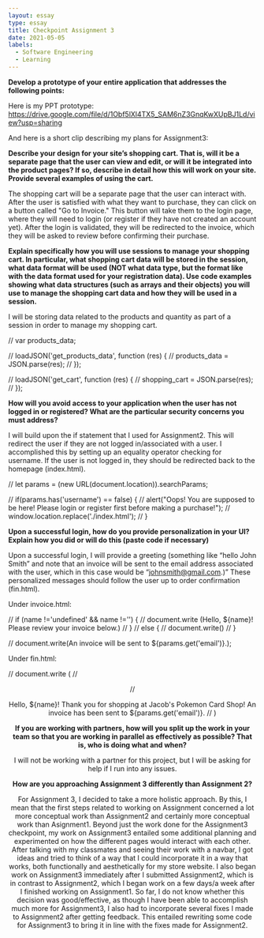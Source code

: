 ```yaml
---
layout: essay
type: essay
title: Checkpoint Assignment 3
date: 2021-05-05
labels:
  - Software Engineering
  - Learning
---
```


**Develop a prototype of your entire application that addresses the following points:**

Here is my PPT prototype: https://drive.google.com/file/d/1Obf5lXl4TX5_SAM6nZ3GnqKwXUpBJ1Ld/view?usp=sharing

And here is a short clip describing my plans for Assignment3:

**Describe your design for your site’s shopping cart. That is, will it be a separate page that the user can view and edit, or will it be integrated into the product pages? If so, describe in detail how this will work on your site. Provide several examples of using the cart.**

The shopping cart will be a separate page that the user can interact with. After the user is satisfied with what they want to purchase, they can click on a button called "Go to Invoice." This button will take them to the login page, where they will need to login (or register if they have not created an account yet). After the login is validated, they will be redirected to the invoice, which they will be asked to review before confirming their purchase.

**Explain specifically how you will use sessions to manage your shopping cart. In particular, what shopping cart data will be stored in the session, what data format will be used (NOT what data type, but the format like with the data format used for your registration data). Use code examples showing what data structures (such as arrays and their objects) you will use to manage the shopping cart data and how they will be used in a session.**

I will be storing data related to the products and quantity as part of a session in order to manage my shopping cart.

//  var products_data;

//  loadJSON('get_products_data', function (res) {
//      products_data = JSON.parse(res);
//  });

//  loadJSON('get_cart', function (res) {
//      shopping_cart = JSON.parse(res);
//  });

**How will you avoid access to your application when the user has not logged in or registered? What are the particular security concerns you must address?**

I will build upon the if statement that I used for Assignment2. This will redirect the user if they are not logged in/associated with a user. I accomplished this by setting up an equality operator checking for username. If the user is not logged in, they should be redirected back to the homepage (index.html).

//  let params = (new URL(document.location)).searchParams;

//  if(params.has('username') == false) {
//      alert("Oops! You are supposed to be here! Please login or register first before making a purchase!");
//      window.location.replace('./index.html');
//  }

**Upon a successful login, how do you provide personalization in your UI? Explain how you did or will do this (paste code if necessary)**

Upon a successful login, I will provide a greeting (something like “hello John Smith” and note that an invoice will be sent to the email address associated with the user, which in this case would be “johnsmith@gmail.com.)” These personalized messages should follow the user up to order confirmation (fin.html).

Under invoice.html:

//    if (name !='undefined' && name !='') {
//        document.write (Hello, ${name}! Please review your invoice below.)
//    }
//    else {
//      document.write()
//    }

//    document.write(An invoice will be sent to ${params.get('email')}.);

Under fin.html:

//    document.write (
//        <center>
//        <p>Hello, ${name}! Thank you for shopping at Jacob's Pokemon Card Shop! An invoice has been sent to ${params.get('email')}.
//    )

**If you are working with partners, how will you split up the work in your team so that you are working in parallel as effectively as possible? That is, who is doing what and when?**

I will not be working with a partner for this project, but I will be asking for help if I run into any issues.

**How are you approaching Assignment 3 differently than Assignment 2?**

For Assignment 3, I decided to take a more holistic approach. By this, I mean that the first steps related to working on Assignment concerned a lot more conceptual work than Assignment2 and certainly more conceptual work than Asignment1. Beyond just the work done for the Assignment3 checkpoint, my work on Assignment3 entailed some additional planning and experimented on how the different pages would interact with each other. After talking with my classmates and seeing their work with a navbar, I got ideas and tried to think of a way that I could incorporate it in a way that works, both functionally and aesthetically for my store website. I also began work on Assignment3 immediately after I submitted Assignment2, which is in contrast to Assignment2, which I began work on a few days/a week after I finished working on Assignment1. So far, I do not know whether this decision was good/effective, as though I have been able to accomplish much more for Assignment3, I also had to incorporate several fixes I made to Assignment2 after getting feedback. This entailed rewriting some code for Assignment3 to bring it in line with the fixes made for Assignment2.

